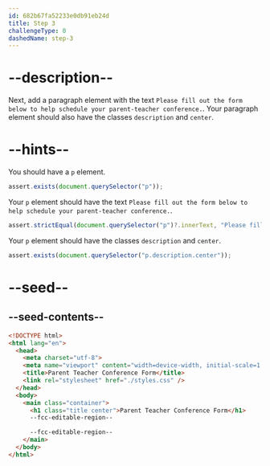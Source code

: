 ```yaml
---
id: 682b67fa52233e0db91eb24d
title: Step 3
challengeType: 0
dashedName: step-3
---
```


# --description--

Next, add a paragraph element with the text `Please fill out the form below to help schedule your parent-teacher conference.`. Your paragraph element should also have the classes `description` and `center`.

# --hints--

You should have a `p` element.

```js
assert.exists(document.querySelector("p"));
```

Your `p` element should have the text `Please fill out the form below to help schedule your parent-teacher conference.`.

```js
assert.strictEqual(document.querySelector("p")?.innerText, "Please fill out the form below to help schedule your parent-teacher conference.");
```

Your `p` element should have the classes `description` and `center`.

```js
assert.exists(document.querySelector("p.description.center"));
```

# --seed--

## --seed-contents--

```html
<!DOCTYPE html>
<html lang="en">
  <head>
    <meta charset="utf-8">
    <meta name="viewport" content="width=device-width, initial-scale=1.0">
    <title>Parent Teacher Conference Form</title>
    <link rel="stylesheet" href="./styles.css" />
  </head>
  <body>
    <main class="container">
      <h1 class="title center">Parent Teacher Conference Form</h1>
      --fcc-editable-region--

      --fcc-editable-region--
    </main>
  </body>
</html>
```
